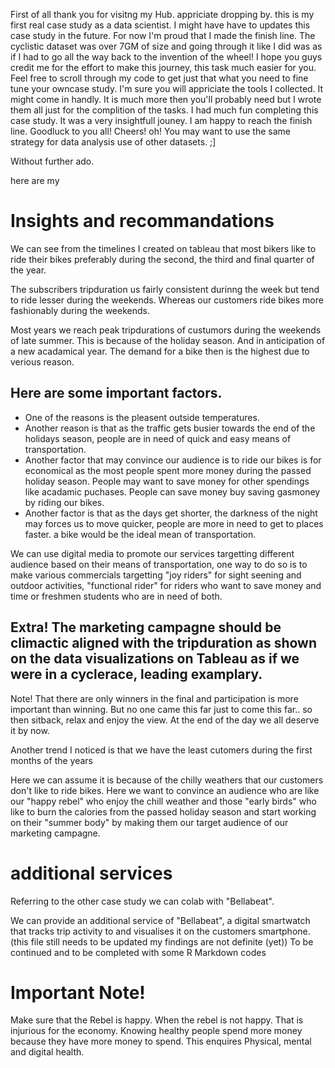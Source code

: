 First of all thank you for visitng my Hub. appriciate dropping by. 
this is my first real case study as a data scientist. I might have have to updates this case study in the future. For now I'm proud that I made the finish line.
The cyclistic dataset was over 7GM of size and going through it like I did was as if I had to go all the way back to the invention of the wheel!
I hope you guys credit me for the effort to make this journey, this task much easier for you. 
Feel free to scroll through my code to get just that what you need to fine tune your owncase study.
I'm sure you will appriciate the tools I collected. It might come in handly. It is much more then you'll probably need but I wrote them all just for the complition of the tasks. 
I had much fun completing this case study. It was a very insightfull jouney. I am happy to reach the finish line. Goodluck to you all! Cheers! 
oh! You may want to use the same strategy for data analysis use of other datasets. ;]

Without further ado. 

here
are
my


# Insights and recommandations

We can see from the timelines I created on tableau that most bikers like to ride their bikes preferably during the second, the third and final quarter of the year. 

The subscribers tripduration us fairly consistent durinng the week but tend to ride lesser during the weekends. Whereas our customers ride bikes more fashionably during the weekends.

Most years we reach peak tripdurations of custumors during the weekends of late summer. 
This is because of the holiday season. And in anticipation of a new acadamical year. The demand for a bike then is the highest due to verious reason. 
## Here are some important factors.

- One of the reasons is the pleasent outside temperatures.
- Another reason is that as the traffic gets busier towards the end of the holidays season, people are in need of quick and easy means of transportation.
- Another factor that may convince our audience is to ride our bikes is for economical as the most people spent more money during the passed holiday season.
  People may want to save money for other spendings like acadamic puchases. People can save money buy saving gasmoney by riding our bikes.
- Another factor is that as the days get shorter, the darkness of the night may forces us to move quicker, people are more in need to get to places faster.
  a bike would be the ideal mean of transportation.

We can use digital media to promote our services targetting different audience based on their means of transportation, one way to do so is to make various commercials targetting 
"joy riders" for sight seening and outdoor activities, 
"functional rider" for riders who want to save money and time 
or freshmen students who are in need of both.

## Extra! The marketing campagne should be climactic aligned with the tripduration as shown on the data visualizations on Tableau as if we were in a cyclerace, leading examplary. 
Note! That there are only winners in the final and participation is more important than winning. But no one came this far just to come this far.. so then sitback, relax and enjoy the view.
At the end of the day we all deserve it by now.


Another trend I noticed is that we have the least cutomers during the first months of the years

Here we can assume it is because of the chilly weathers that our customers don't like to ride bikes.
Here we want to convince an audience who are like our "happy rebel" who enjoy the chill weather 
and those "early birds" who like to burn the calories from the passed holiday season and start working on their "summer body"
by making them our target audience of our marketing campagne. 

# additional services
Referring to the other case study we can colab with "Bellabeat".

We can provide an additional service of "Bellabeat", a digital smartwatch that tracks trip activity to and visualises it on the customers smartphone.
(this file still needs to be updated my findings are not definite (yet)) To be continued and to be completed with some R Markdown codes

# Important Note! 
Make sure that the Rebel is happy. When the rebel is not happy. That is injurious for the economy. Knowing healthy people spend more money because they have more money to spend.
This enquires Physical, mental and digital health.
